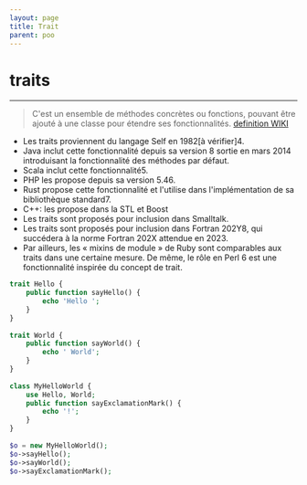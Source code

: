 ```yaml
---
layout: page
title: Trait
parent: poo
---
```


# traits
---
> C'est un ensemble de méthodes concrètes ou fonctions, pouvant être ajouté à une classe pour étendre ses fonctionnalités.
[definition WIKI](https://fr.wikipedia.org/wiki/Trait_(programmation))

- Les traits proviennent du langage Self en 1982[à vérifier]4.
- Java inclut cette fonctionnalité depuis sa version 8 sortie en mars 2014 introduisant la fonctionnalité des méthodes par défaut.
- Scala inclut cette fonctionnalité5.
- PHP les propose depuis sa version 5.46.
- Rust propose cette fonctionnalité et l'utilise dans l'implémentation de sa bibliothèque standard7.
- C++: les propose dans la STL et Boost
- Les traits sont proposés pour inclusion dans Smalltalk.
- Les traits sont proposés pour inclusion dans Fortran 202Y8, qui succédera à la norme Fortran 202X attendue en 2023.
- Par ailleurs, les « mixins de module » de Ruby sont comparables aux traits dans une certaine mesure. De même, le rôle en Perl 6 est une fonctionnalité inspirée du concept de trait.

````php
trait Hello {
    public function sayHello() {
        echo 'Hello ';
    }
}
 
trait World {
    public function sayWorld() {
        echo ' World';
    }
}
 
class MyHelloWorld {
    use Hello, World;
    public function sayExclamationMark() {
        echo '!';
    }
}
 
$o = new MyHelloWorld();
$o->sayHello();
$o->sayWorld();
$o->sayExclamationMark();
````
